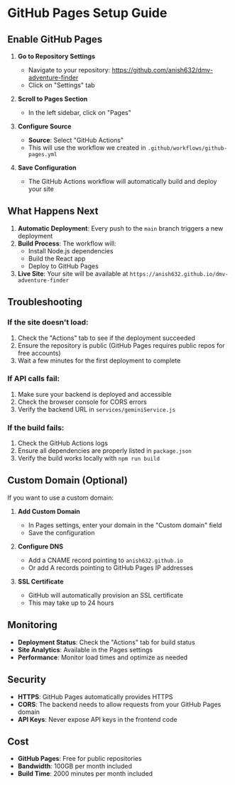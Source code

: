 # GitHub Pages Setup Guide

## Enable GitHub Pages

1. **Go to Repository Settings**
   - Navigate to your repository: https://github.com/anish632/dmv-adventure-finder
   - Click on "Settings" tab

2. **Scroll to Pages Section**
   - In the left sidebar, click on "Pages"

3. **Configure Source**
   - **Source**: Select "GitHub Actions"
   - This will use the workflow we created in `.github/workflows/github-pages.yml`

4. **Save Configuration**
   - The GitHub Actions workflow will automatically build and deploy your site

## What Happens Next

1. **Automatic Deployment**: Every push to the `main` branch triggers a new deployment
2. **Build Process**: The workflow will:
   - Install Node.js dependencies
   - Build the React app
   - Deploy to GitHub Pages
3. **Live Site**: Your site will be available at `https://anish632.github.io/dmv-adventure-finder`

## Troubleshooting

### If the site doesn't load:
1. Check the "Actions" tab to see if the deployment succeeded
2. Ensure the repository is public (GitHub Pages requires public repos for free accounts)
3. Wait a few minutes for the first deployment to complete

### If API calls fail:
1. Make sure your backend is deployed and accessible
2. Check the browser console for CORS errors
3. Verify the backend URL in `services/geminiService.js`

### If the build fails:
1. Check the GitHub Actions logs
2. Ensure all dependencies are properly listed in `package.json`
3. Verify the build works locally with `npm run build`

## Custom Domain (Optional)

If you want to use a custom domain:

1. **Add Custom Domain**
   - In Pages settings, enter your domain in the "Custom domain" field
   - Save the configuration

2. **Configure DNS**
   - Add a CNAME record pointing to `anish632.github.io`
   - Or add A records pointing to GitHub Pages IP addresses

3. **SSL Certificate**
   - GitHub will automatically provision an SSL certificate
   - This may take up to 24 hours

## Monitoring

- **Deployment Status**: Check the "Actions" tab for build status
- **Site Analytics**: Available in the Pages settings
- **Performance**: Monitor load times and optimize as needed

## Security

- **HTTPS**: GitHub Pages automatically provides HTTPS
- **CORS**: The backend needs to allow requests from your GitHub Pages domain
- **API Keys**: Never expose API keys in the frontend code

## Cost

- **GitHub Pages**: Free for public repositories
- **Bandwidth**: 100GB per month included
- **Build Time**: 2000 minutes per month included

